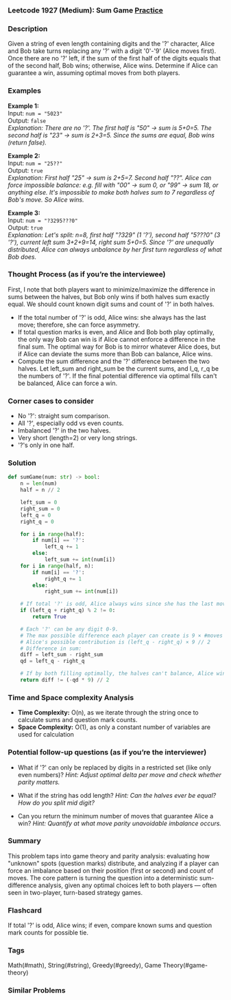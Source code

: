 ### Leetcode 1927 (Medium): Sum Game [Practice](https://leetcode.com/problems/sum-game)

### Description  
Given a string of even length containing digits and the '?' character, Alice and Bob take turns replacing any '?' with a digit '0'-'9' (Alice moves first). Once there are no '?' left, if the sum of the first half of the digits equals that of the second half, Bob wins; otherwise, Alice wins. Determine if Alice can guarantee a win, assuming optimal moves from both players.

### Examples  

**Example 1:**  
Input: `num = "5023"`  
Output: `false`  
*Explanation: There are no '?'. The first half is "50" → sum is 5+0=5. The second half is "23" → sum is 2+3=5. Since the sums are equal, Bob wins (return false).*

**Example 2:**  
Input: `num = "25??"`  
Output: `true`  
*Explanation: First half "25" → sum is 2+5=7. Second half "??". Alice can force impossible balance: e.g. fill with "00" → sum 0, or "99" → sum 18, or anything else. It's impossible to make both halves sum to 7 regardless of Bob's move. So Alice wins.*

**Example 3:**  
Input: `num = "?3295???0"`  
Output: `true`  
*Explanation: Let's split: n=8, first half "?329" (1 '?'), second half "5???0" (3 '?'), current left sum 3+2+9=14, right sum 5+0=5. Since '?' are unequally distributed, Alice can always unbalance by her first turn regardless of what Bob does.*

### Thought Process (as if you’re the interviewee)  
First, I note that both players want to minimize/maximize the difference in sums between the halves, but Bob only wins if both halves sum exactly equal. We should count known digit sums and count of '?' in both halves.  
- If the total number of '?' is odd, Alice wins: she always has the last move; therefore, she can force asymmetry.
- If total question marks is even, and Alice and Bob both play optimally, the only way Bob can win is if Alice cannot enforce a difference in the final sum. The optimal way for Bob is to mirror whatever Alice does, but if Alice can deviate the sums more than Bob can balance, Alice wins.
- Compute the sum difference and the '?' difference between the two halves. Let left_sum and right_sum be the current sums, and l_q, r_q be the numbers of '?'. If the final potential difference via optimal fills can't be balanced, Alice can force a win.

### Corner cases to consider  
- No '?': straight sum comparison.
- All '?', especially odd vs even counts.
- Imbalanced '?' in the two halves.
- Very short (length=2) or very long strings.
- '?'s only in one half.

### Solution

```python
def sumGame(num: str) -> bool:
    n = len(num)
    half = n // 2

    left_sum = 0
    right_sum = 0
    left_q = 0
    right_q = 0

    for i in range(half):
        if num[i] == '?':
            left_q += 1
        else:
            left_sum += int(num[i])
    for i in range(half, n):
        if num[i] == '?':
            right_q += 1
        else:
            right_sum += int(num[i])

    # If total '?' is odd, Alice always wins since she has the last move.
    if (left_q + right_q) % 2 != 0:
        return True

    # Each '?' can be any digit 0-9.
    # The max possible difference each player can create is 9 × #moves
    # Alice's possible contribution is (left_q - right_q) × 9 // 2
    # Difference in sum:
    diff = left_sum - right_sum
    qd = left_q - right_q

    # If by both filling optimally, the halves can't balance, Alice wins
    return diff != (-qd * 9) // 2
```

### Time and Space complexity Analysis  

- **Time Complexity:** O(n), as we iterate through the string once to calculate sums and question mark counts.
- **Space Complexity:** O(1), as only a constant number of variables are used for calculation

### Potential follow-up questions (as if you’re the interviewer)  

- What if '?' can only be replaced by digits in a restricted set (like only even numbers)?
  *Hint: Adjust optimal delta per move and check whether parity matters.*

- What if the string has odd length?
  *Hint: Can the halves ever be equal? How do you split mid digit?*

- Can you return the minimum number of moves that guarantee Alice a win?
  *Hint: Quantify at what move parity unavoidable imbalance occurs.*

### Summary
This problem taps into game theory and parity analysis: evaluating how "unknown" spots (question marks) distribute, and analyzing if a player can force an imbalance based on their position (first or second) and count of moves. The core pattern is turning the question into a deterministic sum-difference analysis, given any optimal choices left to both players — often seen in two-player, turn-based strategy games.


### Flashcard
If total '?' is odd, Alice wins; if even, compare known sums and question mark counts for possible tie.

### Tags
Math(#math), String(#string), Greedy(#greedy), Game Theory(#game-theory)

### Similar Problems
